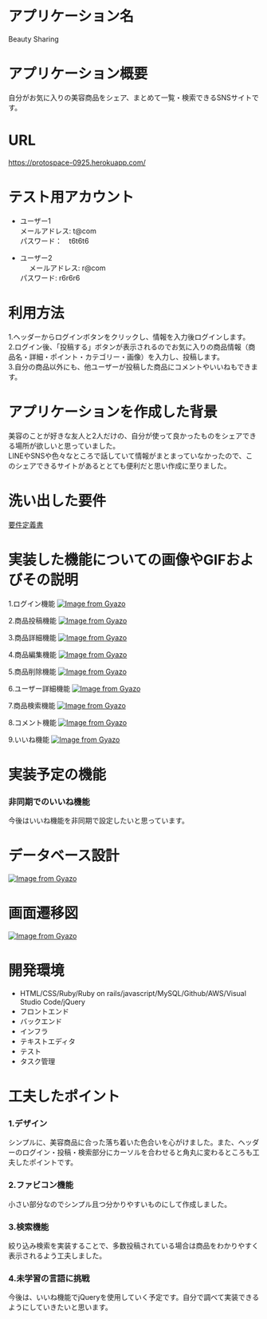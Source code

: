 # アプリケーション名
Beauty Sharing 

# アプリケーション概要
自分がお気に入りの美容商品をシェア、まとめて一覧・検索できるSNSサイトです。  　

# URL
https://protospace-0925.herokuapp.com/

# テスト用アカウント
- ユーザー1<br>
 メールアドレス: t@com<br>
 パスワード：　t6t6t6<br>
 
- ユーザー2<br>　
メールアドレス: r@com<br>
   パスワード: r6r6r6<br>
  
 # 利用方法
 1.ヘッダーからログインボタンをクリックし、情報を入力後ログインします。<br>
 2.ログイン後、「投稿する」ボタンが表示されるのでお気に入りの商品情報（商品名・詳細・ポイント・カテゴリー・画像）を入力し、投稿します。<br>
3.自分の商品以外にも、他ユーザーが投稿した商品にコメントやいいねもできます。
 
 # アプリケーションを作成した背景
 美容のことが好きな友人と2人だけの、自分が使って良かったものをシェアできる場所が欲しいと思っていました。  
 LINEやSNSや色々なところで話していて情報がまとまっていなかったので、このシェアできるサイトがあるととても便利だと思い作成に至りました。  
 
 # 洗い出した要件
 [要件定義書](https://docs.google.com/spreadsheets/d/1NIT00D99P7vmY35D46phyV1c2YTLwzSYUXDUeYIfmng/edit?usp=sharing)
 
 # 実装した機能についての画像やGIFおよびその説明 
  1.ログイン機能
  [![Image from Gyazo](https://i.gyazo.com/248a7356b6e13b5daad949b17f013f20.gif)](https://gyazo.com/248a7356b6e13b5daad949b17f013f20)
  
  2.商品投稿機能
  [![Image from Gyazo](https://i.gyazo.com/3ab10a01f228acc31d30643048fbcffd.gif)](https://gyazo.com/3ab10a01f228acc31d30643048fbcffd)
  
  3.商品詳細機能
  [![Image from Gyazo](https://i.gyazo.com/3d4375e1c697a5c3f5084a6fb7293ea0.gif)](https://gyazo.com/3d4375e1c697a5c3f5084a6fb7293ea0)
  
  4.商品編集機能
  [![Image from Gyazo](https://i.gyazo.com/2385b1d46b13bc846a55de9d7df54d77.gif)](https://gyazo.com/2385b1d46b13bc846a55de9d7df54d77)
  
  5.商品削除機能
  [![Image from Gyazo](https://i.gyazo.com/7654749a5ff56eb7f85b93f011d8397f.gif)](https://gyazo.com/7654749a5ff56eb7f85b93f011d8397f)
  
  6.ユーザー詳細機能
  [![Image from Gyazo](https://i.gyazo.com/ade9feeb3bde0aad5563a72b9a23ff64.gif)](https://gyazo.com/ade9feeb3bde0aad5563a72b9a23ff64)
  
  7.商品検索機能
  [![Image from Gyazo](https://i.gyazo.com/43cfd5787eb7940720cda51c572b2deb.gif)](https://gyazo.com/43cfd5787eb7940720cda51c572b2deb)
  
  8.コメント機能
  [![Image from Gyazo](https://i.gyazo.com/af5ff9248e5b067626a7b780c31d2b6c.gif)](https://gyazo.com/af5ff9248e5b067626a7b780c31d2b6c)
  
  9.いいね機能
  [![Image from Gyazo](https://i.gyazo.com/996401b6a765a9aefbe477ac3dfa1495.gif)](https://gyazo.com/996401b6a765a9aefbe477ac3dfa1495)
  
  # 実装予定の機能
 ### 非同期でのいいね機能<br>
  今後はいいね機能を非同期で設定したいと思っています。
  
  # データベース設計
  [![Image from Gyazo](https://i.gyazo.com/9a3f46f694f90a3bd092026487c02007.png)](https://gyazo.com/9a3f46f694f90a3bd092026487c02007)
  
  # 画面遷移図
  [![Image from Gyazo](https://i.gyazo.com/808799ae7b08b089287ecc5adcea71c5.png)](https://gyazo.com/808799ae7b08b089287ecc5adcea71c5) 
  
  # 開発環境
  - HTML/CSS/Ruby/Ruby on rails/javascript/MySQL/Github/AWS/Visual Studio Code/jQuery<br>
  - フロントエンド<br>
  - バックエンド<br>
  - インフラ <br>
  - テキストエディタ<br>
  - テスト<br>
  - タスク管理<br>
  
  # 工夫したポイント
  ### 1.デザイン<br>
  シンプルに、美容商品に合った落ち着いた色合いを心がけました。また、ヘッダーのログイン・投稿・検索部分にカーソルを合わせると角丸に変わるところも工夫したポイントです。
  
  ### 2.ファビコン機能<br>
  小さい部分なのでシンプル且つ分かりやすいものにして作成しました。
  
  ### 3.検索機能<br>
  絞り込み検索を実装することで、多数投稿されている場合は商品をわかりやすく表示されるよう工夫しました。  
  
  ### 4.未学習の言語に挑戦<br>
  今後は、いいね機能でjQueryを使用していく予定です。自分で調べて実装できるようにしていきたいと思います。  
  
  
  
  
  
  
  
